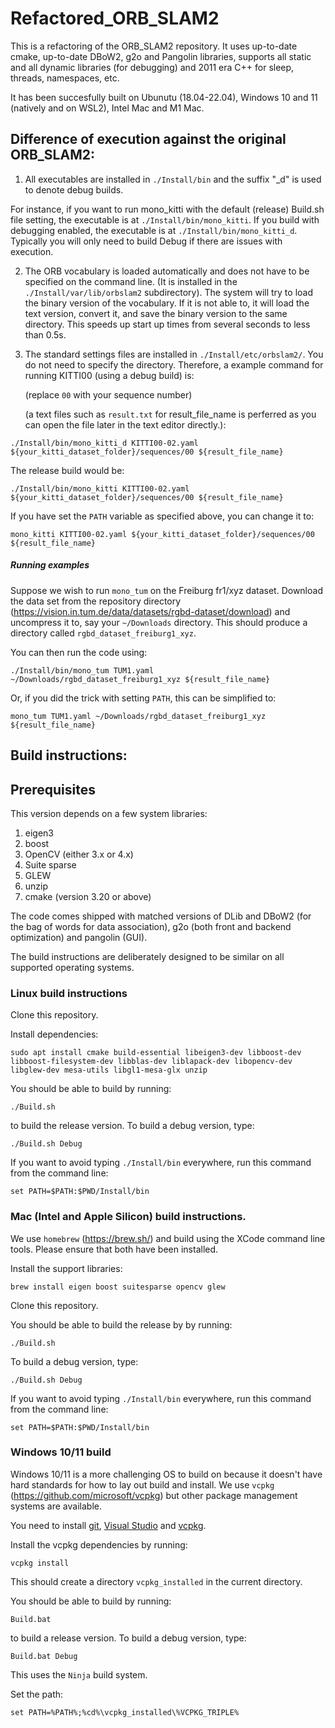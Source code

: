# Refactored_ORB_SLAM2

This is a refactoring of the ORB_SLAM2 repository. It uses up-to-date cmake, up-to-date DBoW2, g2o and Pangolin libraries, supports all static and all dynamic libraries (for debugging) and 2011 era C++ for sleep, threads, namespaces, etc.

It has been succesfully built on Ubunutu (18.04-22.04), Windows 10 and 11 (natively and on WSL2), Intel Mac and M1 Mac.

## Difference of execution against the original ORB_SLAM2:

1.  All executables are installed in `./Install/bin` and the suffix "_d" is used to denote debug builds.

   For instance, if you want to run mono_kitti with the default (release) Build.sh file setting, the executable is at `./Install/bin/mono_kitti`. If you build with debugging enabled, the executable is at `./Install/bin/mono_kitti_d`. Typically you will only need to build Debug if there are issues with execution.

2. The ORB vocabulary is loaded automatically and does not have to be specified on the command line. (It is installed in the `./Install/var/lib/orbslam2` subdirectory). The system will try to load the binary version of the vocabulary. If it is not able to, it will load the text version, convert it, and save the binary version to the same directory. This speeds up start up times from several seconds to less than 0.5s.

3. The standard settings files are installed in `./Install/etc/orbslam2/`. You do not need to specify the directory. Therefore, a example command for running KITTI00 (using a debug build) is:
   
   (replace `00` with your sequence number)
   
   (a text files such as `result.txt` for result_file_name is perferred as you can open the file later in the text editor directly.):

 `./Install/bin/mono_kitti_d KITTI00-02.yaml ${your_kitti_dataset_folder}/sequences/00 ${result_file_name}`
   
 The release build would be:
 
   `./Install/bin/mono_kitti KITTI00-02.yaml ${your_kitti_dataset_folder}/sequences/00 ${result_file_name}`
   
If you have set the `PATH` variable as specified above, you can change it to:

   `mono_kitti KITTI00-02.yaml ${your_kitti_dataset_folder}/sequences/00 ${result_file_name}`

##### Running examples

Suppose we wish to run `mono_tum` on the Freiburg fr1/xyz dataset. Download the data set from the repository directory (https://vision.in.tum.de/data/datasets/rgbd-dataset/download) and uncompress it to, say your `~/Downloads` directory. This should produce a directory called  `rgbd_dataset_freiburg1_xyz`.

You can then run the code using:

`./Install/bin/mono_tum TUM1.yaml ~/Downloads/rgbd_dataset_freiburg1_xyz ${result_file_name}`   
   
 Or, if you did the trick with setting `PATH`, this can be simplified to:
   
`mono_tum TUM1.yaml ~/Downloads/rgbd_dataset_freiburg1_xyz ${result_file_name}`


Build instructions:
-----

## Prerequisites

This version depends on a few system libraries:

1. eigen3
2. boost
3. OpenCV (either 3.x or 4.x)
4. Suite sparse
5. GLEW
6. unzip
7. cmake (version 3.20 or above)

The code comes shipped with matched versions of DLib and DBoW2 (for the bag of words for data association), g2o (both front and backend optimization) and pangolin (GUI).

The build instructions are deliberately designed to be similar on all supported operating systems.

### Linux build instructions


Clone this repository.

Install dependencies:

`sudo apt install cmake build-essential libeigen3-dev libboost-dev libboost-filesystem-dev libblas-dev liblapack-dev libopencv-dev libglew-dev mesa-utils libgl1-mesa-glx unzip`

You should be able to build by running:

`./Build.sh`

to build the release version. To build a debug version, type:

`./Build.sh Debug`

If you want to avoid typing `./Install/bin` everywhere, run this command from the command line:

`set PATH=$PATH:$PWD/Install/bin`


### Mac (Intel and Apple Silicon) build instructions.

We use `homebrew` (https://brew.sh/) and build using the XCode command line tools. Please ensure that both have been installed.

Install the support libraries:

`brew install eigen boost suitesparse opencv glew`

Clone this repository.

You should be able to build the release by by running:

`./Build.sh`

To build a debug version, type:

`./Build.sh Debug`

If you want to avoid typing `./Install/bin` everywhere, run this command from the command line:

`set PATH=$PATH:$PWD/Install/bin`

### Windows 10/11 build

Windows 10/11 is a more challenging OS to build on because it doesn't have hard standards for how to lay out build and install. We use `vcpkg` (https://github.com/microsoft/vcpkg) but other package management systems are available.

You need to install [git](https://git-scm.com/downloads), [Visual Studio](https://visualstudio.microsoft.com/vs/community/) and [vcpkg](https://learn.microsoft.com/en-us/vcpkg/get_started/get-started?pivots=shell-powershell).

Install the vcpkg dependencies by running:

`vcpkg install`

This should create a directory `vcpkg_installed` in the current directory.

You should be able to build by running:

`Build.bat`

to build a release version. To build a debug version, type:

`Build.bat Debug`

This uses the `Ninja` build system.

Set the path:

`set PATH=%PATH%;%cd%\vcpkg_installed\%VCPKG_TRIPLE%`



